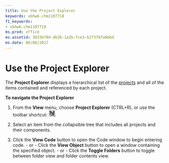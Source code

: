 ```yaml
---
title: Use the Project Explorer
keywords: vbhw6.chm1107718
f1_keywords:
- vbhw6.chm1107718
ms.prod: office
ms.assetid: 3033b704-db2b-1a2b-fce3-b273707a0bbd
ms.date: 06/08/2017
---
```



# Use the Project Explorer

The  **Project Explorer** displays a hierarchical list of the [projects](../../Glossary/vbe-glossary.md#project) and all of the items contained and referenced by each project.

 **To navigate the Project Explorer**




1. From the  **View** menu, choose **Project Explorer** (CTRL+R), or use the toolbar shortcut:
![Toolbar button](../../../images/tbr_pexp_ZA01201722.gif).
    
2. Select an item from the collapsible tree that includes all projects and their components.
    
3. Click the  **View Code** button to open the Code window to begin entering code. - or - Click the **View Object** button to open a window containing the specified object. - or - Click the **Toggle Folders** button to toggle between folder view and folder contents view.
    


